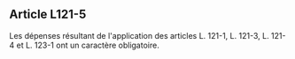 ## Article L121-5

Les dépenses résultant de l'application des articles L. 121-1, L. 121-3, L. 121-4 et L. 123-1 ont un caractère
obligatoire.

